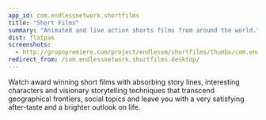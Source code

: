 ```yaml
---
app_id: com.endlessnetwork.shortfilms
title: "Short Films"
summary: "Animated and live action shorts films from around the world."
dist: flatpak
screenshots:
  - http://grupopremiere.com/project/endlessm/shortfilms/thumbs/com.endlessm.ShortFilms-thumb1.jpeg
redirect_from: /com.endlessnetwork.shortfilms.desktop/
---
```


<p>Watch award winning short films with absorbing story lines, interesting characters and visionary storytelling techniques that transcend geographical frontiers,  social topics and leave you with a very satisfying after-taste and a brighter outlook on life.</p>